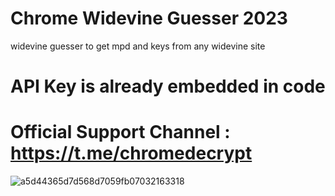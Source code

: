 # Chrome Widevine Guesser 2023
 widevine guesser to get mpd and keys from any widevine site
# API Key is already embedded in code
# Official Support Channel : https://t.me/chromedecrypt                                                                                                               
![a5d44365d7d568d7059fb07032163318](https://github.com/widevineleak/Chrome-Widevine-Guesser-2023/assets/107879710/f8594ea2-7525-4a60-858d-4a90401738b8)

